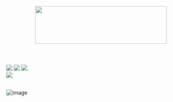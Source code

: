 <div align="center">

<img src="https://user-images.githubusercontent.com/31187727/224835591-6084883e-1924-454b-be78-7e35c83bf343.png" width="350px" height="100px">

</div><h1></h1><br>

<div>
<img src="https://img.shields.io/badge/HTML-239120?style=for-the-badge&logo=html5&logoColor=white">
<img src="https://img.shields.io/badge/CSS-239120?&style=for-the-badge&logo=css3&logoColor=white">
<img src="https://img.shields.io/badge/JavaScript-F7DF1E?style=for-the-badge&logo=javascript&logoColor=black">
<br>
<img src="https://img.shields.io/badge/Made%20for-VSCode-1f425f.svg">
</div><br>

<div>

![image](https://user-images.githubusercontent.com/31187727/224836346-c0ed83fd-1c04-481a-9945-20fb94b0be40.png)

</div>
